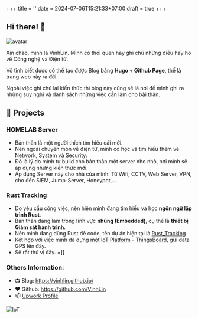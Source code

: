 +++
title = ''
date = 2024-07-06T15:21:33+07:00
draft = true
+++

## Hi there! 👋

<img class="avatar" src="../image.jfif" alt="avatar">

Xin chào, mình là VinhLin. 
Mình có thói quen hay ghi chú những điều hay ho về Công nghệ và Điện tử.

Vô tình biết được có thể tạo được Blog bằng **Hugo + Github Page**, thế là trang web này ra đời.

Ngoài việc ghi chú lại kiến thức thì blog này cũng sẽ là nơi để mình ghi ra những suy nghĩ và danh sách những việc cần làm cho bài thân.

## 🌱 Projects

### HOMELAB Server
- Bản thân là một người thích tìm hiểu cái mới.
- Nên ngoài chuyên môn về điện tử, mình có học và tìm hiểu thêm về Network, System và Security.
- Đó là lý do mình tự build cho bản thân một server nho nhỏ, nơi mình sẽ áp dụng những kiến thức mới.
- Áp dụng Server này cho nhà của mình: Từ Wifi, CCTV, Web Server, VPN, cho đến SIEM, Jump-Server, Honeypot,...

### Rust Tracking
- Do yêu cầu công việc, nên hiện mình đang tìm hiểu và học **ngôn ngữ lập trình Rust**.
- Bản thân đang làm trong lĩnh vực **nhúng (Embedded)**, cụ thể là **thiết bị Giám sát hành trình**.
- Nên mình đang dùng Rust để code, tên dự án hiện tại là [Rust_Tracking](https://github.com/VinhLin/Rust_Tracking)
- Kết hợp với việc mình đã dựng một [IoT Platform - ThingsBoard](https://www.vinhld-homelab.io.vn/login), gửi data GPS lên đây.
- Sẽ rất thú vị đây. =]]

### Others Information:
- 📺 Blog: https://vinhlin.github.io/
- ❤️ Github: https://github.com/VinhLin
- 📫 [Upwork Profile](https://www.upwork.com/freelancers/~017704277080c06f28?mp_source=share)

![IoT](https://media.springernature.com/lw685/springer-static/image/chp%3A10.1007%2F978-981-15-6353-9_46/MediaObjects/488228_1_En_46_Fig1_HTML.png)












